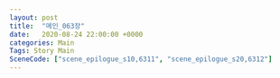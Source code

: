 ```yaml
---
layout: post
title:  "메인_063장"
date:   2020-08-24 22:00:00 +0000
categories: Main
Tags: Story Main
SceneCode: ["scene_epilogue_s10,6311", "scene_epilogue_s20,6312"]
---
```


